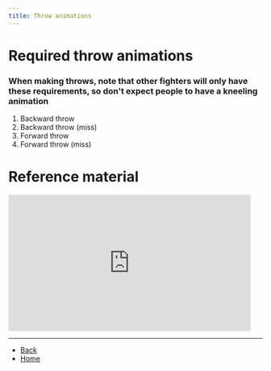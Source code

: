 ```yaml
---
title: Throw animations
---
```

<!-- ## ⚠️ Any clickable hyperlinks have additional important information -->

# Required throw animations

### When making throws, note that other fighters will only have these requirements, so don't expect people to have a kneeling animation

<ol>
  <li>Backward throw</li> <!-- <a href="./throws/throw-bwd"> </a> -->
  <li>Backward throw (miss)</li> <!-- <a href="./throws/throw-bwd-miss"> </a> -->
  <li>Forward throw</li> <!-- <a href="./throws/throw-fwd"> </a> -->
  <li>Forward throw (miss)</li> <!-- <a href="./throws/throw-fwd-miss"> </a> -->
</ol>

# Reference material

<iframe width="480" height="270" src="https://www.youtube.com/embed/UXNzHA2fDTI" frameborder="0" allow="accelerometer; autoplay; clipboard-write; encrypted-media; gyroscope; picture-in-picture" allowfullscreen></iframe>

---

- [Back](./sprites)
- [Home](../)
